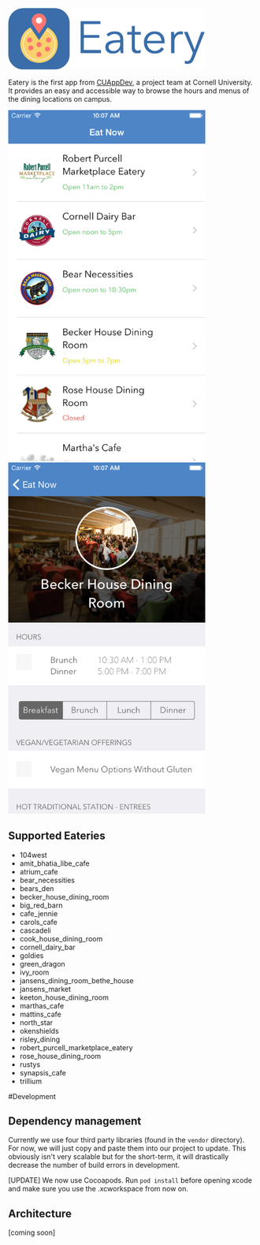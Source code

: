 <img src=Github-Assets/eatery_icon.png width=400 />  

Eatery is the first app from [CUAppDev](http://cuappdev.org), a project team at Cornell University.  It provides an easy and accessible way to browse the hours and menus of the dining locations on campus.

<img src=Github-Assets/home_screen.png width=400 />
<img src=Github-Assets/detail_screen.png width=400 />

## Supported Eateries
* 104west
* amit_bhatia_libe_cafe
* atrium_cafe
* bear_necessities
* bears_den
* becker_house_dining_room
* big_red_barn
* cafe_jennie
* carols_cafe
* cascadeli
* cook_house_dining_room
* cornell_dairy_bar
* goldies
* green_dragon
* ivy_room
* jansens_dining_room_bethe_house
* jansens_market
* keeton_house_dining_room
* marthas_cafe
* mattins_cafe
* north_star
* okenshields
* risley_dining
* robert_purcell_marketplace_eatery
* rose_house_dining_room
* rustys
* synapsis_cafe
* trillium


#Development

## Dependency management
Currently we use four third party libraries (found in the `vendor` directory).  For now, we will just copy and paste them into our project to update.  This obviously isn't very scalable but for the short-term, it will drastically decrease the number of build errors in development.  

[UPDATE] We now use Cocoapods.  Run `pod install` before opening xcode and make sure you use the .xcworkspace from now on.  

## Architecture
[coming soon]
